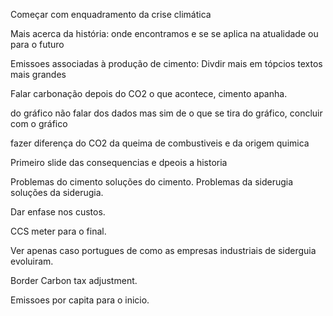 
Começar com enquadramento da crise climática

Mais acerca da história: onde encontramos e se se aplica na atualidade ou para o futuro

Emissoes associadas à produção de cimento: Divdir mais em tópcios textos mais grandes

Falar carbonação depois do CO2 o que acontece, cimento apanha.

do gráfico não falar dos dados mas sim de o que se tira do gráfico, concluir com o gráfico

fazer diferença do CO2 da queima de combustiveis e da origem quimica

Primeiro slide das consequencias e dpeois a historia

Problemas do cimento soluções do cimento.
Problemas da siderugia soluções da siderugia.

Dar enfase nos custos.

CCS meter para o final.

Ver apenas caso portugues de como as empresas industriais de siderguia evoluiram.

Border Carbon tax adjustment.

Emissoes por capita para o inicio.
